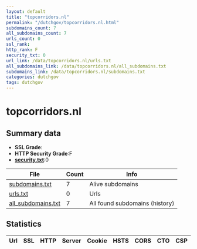```yaml
---
layout: default
title: "topcorridors.nl"
permalink: "/dutchgov/topcorridors.nl.html"
subdomains_count: 7
all_subdomains_count: 7
urls_count: 0
ssl_rank: 
http_rank: F
security_txt: 0
url_link: /data/topcorridors.nl/urls.txt
all_subdomains_link: /data/topcorridors.nl/all_subdomains.txt
subdomains_link: /data/topcorridors.nl/subdomains.txt
categories: dutchgov
tags: dutchgov
---
```



# topcorridors.nl
## Summary data


 - **SSL Grade**:
 - **HTTP Security Grade**:F
 - **[security.txt](https://www.digitaleoverheid.nl/nieuws/standaard-security-txt-nu-verplicht-voor-overheid/)**:0


| File       | Count | Info |
|------------|-------|------|
|[subdomains.txt](/DutchGovScope/data/topcorridors.nl/subdomains.txt)|7|Alive subdomains|
|[urls.txt](/DutchGovScope/data/topcorridors.nl/urls.txt)|0|Urls|
|[all_subdomains.txt](/DutchGovScope/data/topcorridors.nl/all_subdomains.txt)|7|All found subdomains (history)|


## Statistics


| Url | SSL | HTTP | Server | Cookie | HSTS | CORS | CTO | CSP | XFO | XXP | RP |FP| Tech |Title |
|--------|-------|-------|------|------|------|------|------|------|------|------|------|------|------|------|

